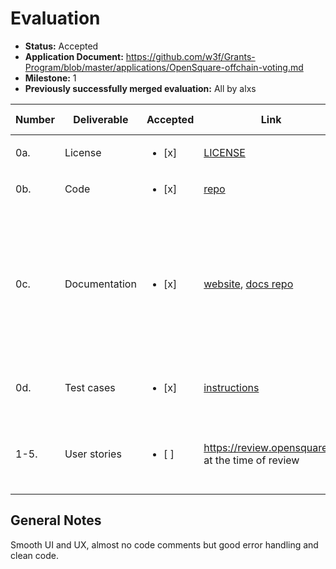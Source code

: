 # Evaluation

- **Status:** Accepted
- **Application Document:** https://github.com/w3f/Grants-Program/blob/master/applications/OpenSquare-offchain-voting.md
- **Milestone:** 1
- **Previously successfully merged evaluation:** All by alxs

| Number | Deliverable | Accepted | Link | Evaluation Notes |
| ------------- | ------------- | ------------- | ------------- |------------- |
| 0a. | License | <ul><li>[x] </li></ul> | [LICENSE](https://github.com/opensquare-network/collaboration/blob/main/LICENSE) | Apache 2.0 |
| 0b. | Code | <ul><li>[x] </li></ul> | [repo](https://github.com/opensquare-network/collaboration) | |
| 0c. | Documentation | <ul><li>[x] </li></ul> | [website](https://docs.opensquare.io/), [docs repo](https://github.com/opensquare-network/docs-off-chain-voting) | These could do with some proofreading but they aren't really needed in the first place - the UI is intuitive enough already!
| 0d. | Test cases | <ul><li>[x] </li></ul> | [instructions](https://github.com/opensquare-network/collaboration/tree/main/packages/next#test) | only a few tests, which is fine for a UI project
| 1-5. | User stories | <ul><li>[ ] </li></ul> | https://review.opensquare.io at the time of review |  Not possible to choose a strategy or to easily see one's own vote

## General Notes

Smooth UI and UX, almost no code comments but good error handling and clean code.